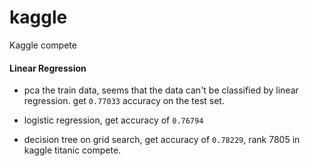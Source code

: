 # kaggle
Kaggle compete

#### Linear Regression

 - pca the train data, seems that the data can't be classified by linear regression. get `0.77033` accuracy on the test set.

 - logistic regression, get accuracy of `0.76794`

 - decision tree on grid search, get accuracy of `0.78229`, rank 7805 in kaggle titanic compete.
